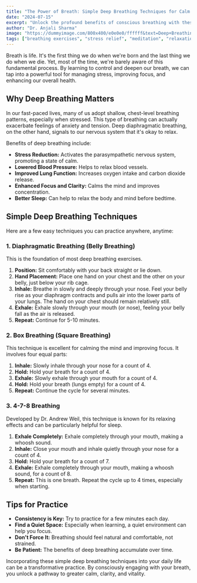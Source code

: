 ```yaml
---
title: "The Power of Breath: Simple Deep Breathing Techniques for Calm and Clarity"
date: "2024-07-15"
excerpt: "Unlock the profound benefits of conscious breathing with these easy-to-learn deep breathing exercises. Reduce stress, enhance focus, and improve your overall well-being."
author: "Dr. Anjali Sharma"
image: "https://dummyimage.com/800x400/e0e0e0/ffffff&text=Deep+Breathing+Techniques"
tags: ["breathing exercises", "stress relief", "meditation", "relaxation", "health"]
---
```


Breath is life. It's the first thing we do when we're born and the last thing we do when we die. Yet, most of the time, we're barely aware of this fundamental process. By learning to control and deepen our breath, we can tap into a powerful tool for managing stress, improving focus, and enhancing our overall health.

## Why Deep Breathing Matters

In our fast-paced lives, many of us adopt shallow, chest-level breathing patterns, especially when stressed. This type of breathing can actually exacerbate feelings of anxiety and tension. Deep diaphragmatic breathing, on the other hand, signals to our nervous system that it's okay to relax.

Benefits of deep breathing include:

*   **Stress Reduction:** Activates the parasympathetic nervous system, promoting a state of calm.
*   **Lowered Blood Pressure:** Helps to relax blood vessels.
*   **Improved Lung Function:** Increases oxygen intake and carbon dioxide release.
*   **Enhanced Focus and Clarity:** Calms the mind and improves concentration.
*   **Better Sleep:** Can help to relax the body and mind before bedtime.

## Simple Deep Breathing Techniques

Here are a few easy techniques you can practice anywhere, anytime:

### 1. Diaphragmatic Breathing (Belly Breathing)

This is the foundation of most deep breathing exercises.

1.  **Position:** Sit comfortably with your back straight or lie down.
2.  **Hand Placement:** Place one hand on your chest and the other on your belly, just below your rib cage.
3.  **Inhale:** Breathe in slowly and deeply through your nose. Feel your belly rise as your diaphragm contracts and pulls air into the lower parts of your lungs. The hand on your chest should remain relatively still.
4.  **Exhale:** Exhale slowly through your mouth (or nose), feeling your belly fall as the air is released.
5.  **Repeat:** Continue for 5-10 minutes.

### 2. Box Breathing (Square Breathing)

This technique is excellent for calming the mind and improving focus. It involves four equal parts:

1.  **Inhale:** Slowly inhale through your nose for a count of 4.
2.  **Hold:** Hold your breath for a count of 4.
3.  **Exhale:** Slowly exhale through your mouth for a count of 4.
4.  **Hold:** Hold your breath (lungs empty) for a count of 4.
5.  **Repeat:** Continue the cycle for several minutes.

### 3. 4-7-8 Breathing

Developed by Dr. Andrew Weil, this technique is known for its relaxing effects and can be particularly helpful for sleep.

1.  **Exhale Completely:** Exhale completely through your mouth, making a whoosh sound.
2.  **Inhale:** Close your mouth and inhale quietly through your nose for a count of 4.
3.  **Hold:** Hold your breath for a count of 7.
4.  **Exhale:** Exhale completely through your mouth, making a whoosh sound, for a count of 8.
5.  **Repeat:** This is one breath. Repeat the cycle up to 4 times, especially when starting.

## Tips for Practice

*   **Consistency is Key:** Try to practice for a few minutes each day.
*   **Find a Quiet Space:** Especially when learning, a quiet environment can help you focus.
*   **Don't Force It:** Breathing should feel natural and comfortable, not strained.
*   **Be Patient:** The benefits of deep breathing accumulate over time.

Incorporating these simple deep breathing techniques into your daily life can be a transformative practice. By consciously engaging with your breath, you unlock a pathway to greater calm, clarity, and vitality.
